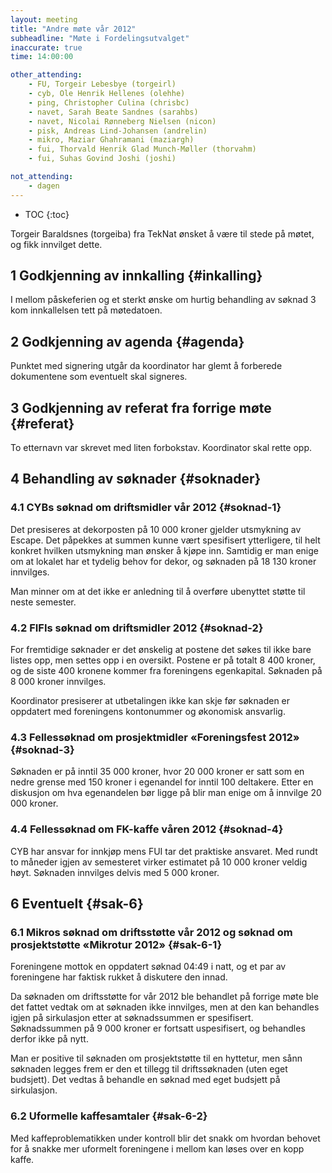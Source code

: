 ```yaml
---
layout: meeting
title: "Andre møte vår 2012"
subheadline: "Møte i Fordelingsutvalget"
inaccurate: true
time: 14:00:00

other_attending:
    - FU, Torgeir Lebesbye (torgeirl)
    - cyb, Ole Henrik Hellenes (olehhe)
    - ping, Christopher Culina (chrisbc)
    - navet, Sarah Beate Sandnes (sarahbs)
    - navet, Nicolai Rønneberg Nielsen (nicon)
    - pisk, Andreas Lind-Johansen (andrelin)
    - mikro, Maziar Ghahramani (maziargh)
    - fui, Thorvald Henrik Glad Munch-Møller (thorvahm)
    - fui, Suhas Govind Joshi (joshi)

not_attending:
    - dagen
---
```

* TOC
{:toc}

Torgeir Baraldsnes (torgeiba) fra TekNat ønsket å være til stede på møtet, og fikk innvilget dette.

## 1 Godkjenning av innkalling {#inkalling}
I mellom påskeferien og et sterkt ønske om hurtig behandling av søknad 3 kom innkallelsen tett på møtedatoen.

## 2 Godkjenning av agenda {#agenda}
Punktet med signering utgår da koordinator har glemt å forberede dokumentene som eventuelt skal signeres.

## 3 Godkjenning av referat fra forrige møte {#referat}
To etternavn var skrevet med liten forbokstav. Koordinator skal rette opp.

## 4 Behandling av søknader {#soknader}
### 4.1 CYBs søknad om driftsmidler vår 2012 {#soknad-1}
Det presiseres at dekorposten på 10 000 kroner gjelder utsmykning av Escape. Det påpekkes at summen kunne vært spesifisert ytterligere, til helt konkret hvilken utsmykning man ønsker å kjøpe inn. Samtidig er man enige om at lokalet har et tydelig behov for dekor, og søknaden på 18 130 kroner innvilges.

Man minner om at det ikke er anledning til å overføre ubenyttet støtte til neste semester.

### 4.2 FIFIs søknad om driftsmidler 2012 {#soknad-2}
For fremtidige søknader er det ønskelig at postene det søkes til ikke bare listes opp, men settes opp i en oversikt. Postene er på totalt 8 400 kroner, og de siste 400 kronene kommer fra foreningens egenkapital. Søknaden på 8 000 kroner innvilges.

Koordinator presiserer at utbetalingen ikke kan skje før søknaden er oppdatert med foreningens kontonummer og økonomisk ansvarlig.

### 4.3 Fellessøknad om prosjektmidler «Foreningsfest 2012» {#soknad-3}
Søknaden er på inntil 35 000 kroner, hvor 20 000 kroner er satt som en nedre grense med 150 kroner i egenandel for inntil 100 deltakere. Etter en diskusjon om hva egenandelen bør ligge på blir man enige om å innvilge 20 000 kroner.

### 4.4 Fellessøknad om FK-kaffe våren 2012 {#soknad-4}
CYB har ansvar for innkjøp mens FUI tar det praktiske ansvaret. Med rundt to måneder igjen av semesteret virker estimatet på 10 000 kroner veldig høyt. Søknaden innvilges delvis med 5 000 kroner.

## 6 Eventuelt {#sak-6}
### 6.1 Mikros søknad om driftsstøtte vår 2012 og søknad om prosjektstøtte «Mikrotur 2012» {#sak-6-1}
Foreningene mottok en oppdatert søknad 04:49 i natt, og et par av foreningene har faktisk rukket å diskutere den innad.

Da søknaden om driftsstøtte for vår 2012 ble behandlet på forrige møte ble det fattet vedtak om at søknaden ikke innvilges, men at den kan behandles igjen på sirkulasjon etter at søknadssummen er spesifisert. Søknadssummen på 9 000 kroner er fortsatt uspesifisert, og behandles derfor ikke på nytt.

Man er positive til søknaden om prosjektstøtte til en hyttetur, men sånn søknaden legges frem er den et tillegg til driftssøknaden (uten eget budsjett). Det vedtas å behandle en søknad med eget budsjett på sirkulasjon.

### 6.2 Uformelle kaffesamtaler {#sak-6-2}
Med kaffeproblematikken under kontroll blir det snakk om hvordan behovet for å snakke mer uformelt foreningene i mellom kan løses over en kopp kaffe.
